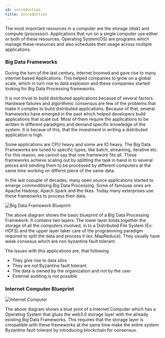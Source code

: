 ```yaml
---
id: introduction
title: Introduction
---
```


The most important resources in a computer are the storage (disk) and compute (processor). Applications that run on a single computer use either or both of these resources. Operating System(OS) are programs which manage these resources and also schedules their usage across multiple applications.   

### Big Data Frameworks

During the turn of the last century, internet boomed and gave rise to many internet based Applications. This helped companies to grow on a global scale, which in turn rise to data explosion and these companies started looking for Big Data Processing frameworks.

It is not trivial to build distributed applications because of several factors. Hardware failures and algorithmic consensus are few of the problems that make it complex to build distributed applications. Because of that, several frameworks have emerged in the past which helped developers build applications that scale out. Most of them require the applications to be written in different paradigms and demand specific knowledge of the system. It is becaue of this, that the investment in writing a distributed application is high.

Some applications are CPU heavy and some are IO heavy. The Big Data Frameworks are tuned to specific types, like batch, streaming, iterative etc. For this reason, we cannot say that one framework fits all. These frameworks achieve scaling out by splitting the task in hand in to several pieces and sending them to be processed by different computers at the same time working on differnt piece of the same data. 

In the last copuple of decades, many open source applications started to emerge commoditising Big Data Processing. Some of famouse ones are Apache Hadoop, Apach Spark and the likes. Today many exterprises use these frameowrks to process their data. 

![Big Data Framework Blueprint](/img/BigDataFrameWork.png)

The above diagram shows the basic blueprint of a Big Data Processing Framework. It contains two layers. The lower layer binds together the storage of all the computers involved, in to a Distributed File System (Ex: HDFS) and the upper layer taker care of the programming paradigm required to split the data and process it (ex: MapReduce). They usually have weak consesus which are non byzantine fault tolerant. 

The issues with this applications are, that following
- They give rise to data silos
- They are not Byzantine fault tolerant
- The data is owned by the organization and not by the user
- External auditing is not possible

### Internet Computer Blueprint

![Internet Computer](/img/InternetComputer.png)

The above diagram shows a blue print of a Internet Computer which has a Operating System that glues the web3.0 storage layer with the already existing Big Data Frameworks. This requires that the storage layer is cmopatible with these frameworks at the same time make the entire system Byzantine fault tolerant by introducing blockchain for consensus.
